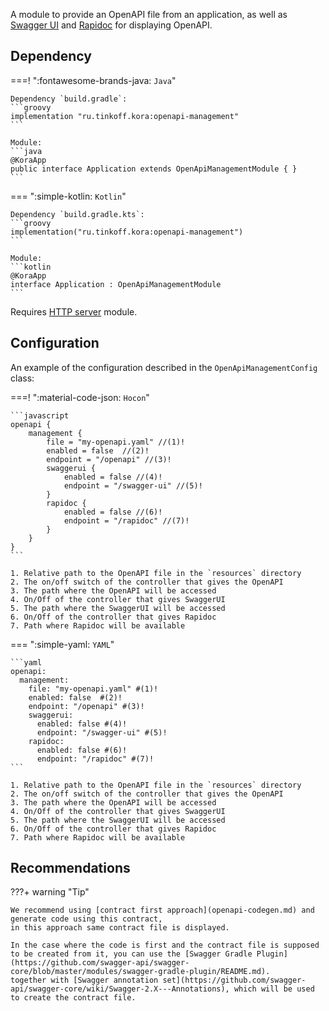 A module to provide an OpenAPI file from an application,
as well as [Swagger UI](https://swagger.io/tools/swagger-ui/) and [Rapidoc](https://rapidocweb.com/) for displaying OpenAPI.

## Dependency

===! ":fontawesome-brands-java: `Java`"

    Dependency `build.gradle`:
    ```groovy
    implementation "ru.tinkoff.kora:openapi-management"
    ```

    Module:
    ```java
    @KoraApp
    public interface Application extends OpenApiManagementModule { }
    ```

=== ":simple-kotlin: `Kotlin`"

    Dependency `build.gradle.kts`:
    ```groovy
    implementation("ru.tinkoff.kora:openapi-management")
    ```

    Module:
    ```kotlin
    @KoraApp
    interface Application : OpenApiManagementModule
    ```

Requires [HTTP server](http-server.md) module.

## Configuration

An example of the configuration described in the `OpenApiManagementConfig` class:

===! ":material-code-json: `Hocon`"

    ```javascript
    openapi {
        management {
            file = "my-openapi.yaml" //(1)!
            enabled = false  //(2)!
            endpoint = "/openapi" //(3)!
            swaggerui {
                enabled = false //(4)!
                endpoint = "/swagger-ui" //(5)!
            }
            rapidoc {
                enabled = false //(6)!
                endpoint = "/rapidoc" //(7)!
            }
        }
    }
    ```

    1. Relative path to the OpenAPI file in the `resources` directory
    2. The on/off switch of the controller that gives the OpenAPI
    3. The path where the OpenAPI will be accessed
    4. On/Off of the controller that gives SwaggerUI
    5. The path where the SwaggerUI will be accessed
    6. On/Off of the controller that gives Rapidoc
    7. Path where Rapidoc will be available

=== ":simple-yaml: `YAML`"

    ```yaml
    openapi:
      management:
        file: "my-openapi.yaml" #(1)!
        enabled: false  #(2)!
        endpoint: "/openapi" #(3)!
        swaggerui:
          enabled: false #(4)!
          endpoint: "/swagger-ui" #(5)!
        rapidoc:
          enabled: false #(6)!
          endpoint: "/rapidoc" #(7)!
    ```

    1. Relative path to the OpenAPI file in the `resources` directory
    2. The on/off switch of the controller that gives the OpenAPI
    3. The path where the OpenAPI will be accessed
    4. On/Off of the controller that gives SwaggerUI
    5. The path where the SwaggerUI will be accessed
    6. On/Off of the controller that gives Rapidoc
    7. Path where Rapidoc will be available

## Recommendations

???+ warning "Tip"

    We recommend using [contract first approach](openapi-codegen.md) and generate code using this contract, 
    in this approach same contract file is displayed.

    In the case where the code is first and the contract file is supposed to be created from it, you can use the [Swagger Gradle Plugin](https://github.com/swagger-api/swagger-core/blob/master/modules/swagger-gradle-plugin/README.md).
    together with [Swagger annotation set](https://github.com/swagger-api/swagger-core/wiki/Swagger-2.X---Annotations), which will be used to create the contract file.

